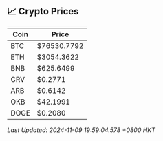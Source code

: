 ## 📈 Crypto Prices

| Coin | Price |
| ---- | ----- |
| BTC | $76530.7792 |
| ETH | $3054.3622 |
| BNB | $625.6499 |
| CRV | $0.2771 |
| ARB | $0.6142 |
| OKB | $42.1991 |
| DOGE | $0.2080 |

_Last Updated: 2024-11-09 19:59:04.578 +0800 HKT_